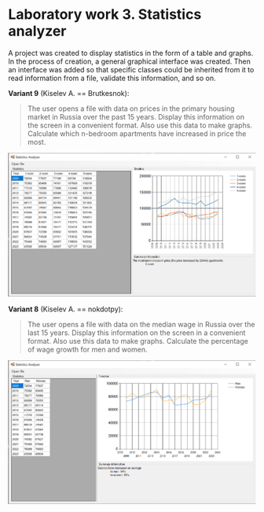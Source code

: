 # Laboratory work 3. Statistics analyzer

A project was created to display statistics in the form of a table and graphs.
In the process of creation, a general graphical interface was created. Then an
interface was added so that specific classes could be inherited from it to read
information from a file, validate this information, and so on.

**Variant 9** (Kiselev A. == Brutkesnok):

> The user opens a file with data on prices in the primary housing market in
> Russia over the past 15 years. Display this information on the screen in a
> convenient format. Also use this data to make graphs. Calculate which
> n-bedroom apartments have increased in price the most.

![Apartment Prices](/data/apartment_prices_result.png)

**Variant 8** (Kiselev A. == nokdotpy):

> The user opens a file with data on the median wage in Russia over the last 15
> years. Display this information on the screen in a convenient format. Also
> use this data to make graphs. Calculate the percentage of wage growth for men
> and women.

![Median Salaries](/data/median_salaries_result.png)
